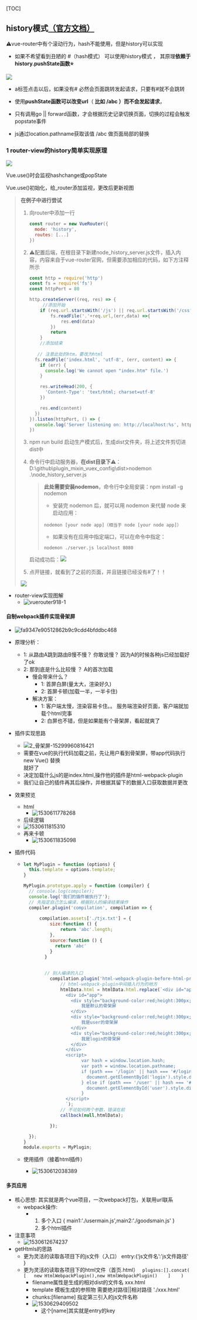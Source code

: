 [TOC]

## history模式[（官方文档）](https://router.vuejs.org/zh/guide/essentials/history-mode.html#%E5%90%8E%E7%AB%AF%E9%85%8D%E7%BD%AE%E4%BE%8B%E5%AD%90)

:warning:vue-router中有个滚动行为，hash不能使用，但是history可以实现

- 如果不希望看到丑陋的 #（hash模式） 可以使用history模式 ， 其原理**依赖于 history.pushState函数⭐️**

![](D:\文件\前端\笔记\vueStudy\images\history\url.PNG)

- a标签点击以后，如果没有# 必然会页面跳转发起请求，只要有#就不会跳转
- 使用**pushState函数可以改变url**（ **比如  /abc ）而不会发起请求**，
- 只有调用go || forward函数，才会根据历史记录切换页面，切换的过程会触发popstate事件

- js通过location.pathname获取该值 /abc  做页面局部的替换 

### 1 router-view的history简单实现原理

![](D:\文件\前端\笔记\vueStudy\images\history\vue-router简单实现原理.png)

Vue.use()时会监视hashchange或popState

Vue.use()初始化，给_router添加监视，更改后更新视图

> **在例子中进行尝试**
>
> 1. 向router中添加一行
>
>    ```JavaScript
>    const router = new VueRouter({
>      mode: 'history',
>      routes: [...]
>    })
>    ```
>
> 2. :warning:配置后端，在根目录下新建node_history_server.js文件，插入内容，内容来自于vue-router官网，但需要添加相应的代码，如下方注释所示
>
>    ```JavaScript
>    const http = require('http')
>    const fs = require('fs')
>    const httpPort = 80
>    
>    http.createServer((req, res) => {
>         //添加开始
>        if (req.url.startsWith('/js') || req.url.startsWith('/css')) {
>            fs.readFile('.'+req.url,(err,data) =>{
>                res.end(data)
>            })
>            return
>        }
>        //添加结束
>        
>       // 注意此处的htm，要改为html
>      fs.readFile('index.html', 'utf-8', (err, content) => {
>        if (err) {
>          console.log('We cannot open "index.htm" file.')
>        }
>    
>        res.writeHead(200, {
>          'Content-Type': 'text/html; charset=utf-8'
>        })
>    
>        res.end(content)
>      })
>    }).listen(httpPort, () => {
>      console.log('Server listening on: http://localhost:%s', httpPort)
>    })
>    ```
>
> 3.  npm run build 启动生产模式后，生成dist文件夹，将上述文件剪切进dist中
>
> 4. 命令行中启动服务器，**在dist目录下**:warning:：D:\github\plugin_mixin_vuex_config\dist>nodemon .\node_history_server.js
>
>    > **此处需要安装nodemon**，命令行中全局安装：npm install -g nodemon
>    >
>    > - 安装完 nodemon 后，就可以用 nodemon 来代替 node 来启动应用：
>    >
>    > ```
>    > nodemon [your node app]（相当于 node [your node app]）
>    > ```
>    >
>    > - 如果没有在应用中指定端口，可以在命令中指定：
>    >
>    > ```
>    > nodemon ./server.js localhost 8080
>    > 
>    > ```
>
>     启动成功后：![](D:\文件\前端\笔记\vueStudy\images\history\nodemon.PNG)
>
> 5.   点开链接，就看到了之前的页面，并且链接已经没有#了！！
>
>    ![](D:\文件\前端\笔记\vueStudy\images\history\仂.PNG)



* router-view实现图解
  * ![vuerouter918-1](assets/vuerouter918-1.png)



#### 自制webpack插件实现骨架屏

* ![fa9347e90512862b9c9cdd4bfddbc468](assets/fa9347e90512862b9c9cdd4bfddbc468-1530610594189.gif)
* 原理分析：
  * 1: 从路由A跳到路由B慢不慢？  你敢说慢？ 因为A的时候各种js已经加载好了ok
  * 2: 那到底是什么比较慢 ？ A的首次加载
    * 慢会带来什么？
      * 1: 首屏白屏(量太大，渲染好久)
      * 2: 首屏卡顿(加载一半，一半卡住)
    * 解决方案：
      * 1: 客户端太慢，渲染容易卡住。。 服务端渲染好页面，客户端就加载个html完事
      * 2: 白屏也不错，但是如果能有个骨架屏，看起就爽了
* 插件实现思路
  * ![2_骨架屏-15299960816421](assets/2_骨架屏-15299960816421.png)
  * 需要在vue的执行代码加载之前，先让用户看到骨架屏，带app代码执行 new Vue() 替换<div id="app"></div> 就好了
  * 决定加载什么js的是index.html,操作他的插件是html-webpack-plugin
  * 我们让自己的插件再其后操作，并根据其留下的数据入口获取数据并更改
* 效果预览
  * html
    * ![1530611778268](assets/1530611778268.png)
  *  后续逻辑
    * ![1530611815310](assets/1530611815310.png)
  * 再来卡顿
    * ![1530611835098](assets/1530611835098.png)



* 插件代码

  * ```js
    let MyPlugin = function (options) {
      this.template = options.template;
    }
    
    MyPlugin.prototype.apply = function (compiler) {
      // console.log(compiler);
      console.log('我们的插件被执行了');
      // 先指定自己怎么编译，根据别人的编译结果操作
      compiler.plugin('compilation', compilation => {
          
          compilation.assets['./tjx.txt'] = {
              size:function () {
                  return 'abc'.length;
              },
              source:function () {
                return 'abc'
              }
            }
          
          
          	// 别人编译的入口
              compilation.plugin('html-webpack-plugin-before-html-processing',(htmlData,callback) => {
                  // html-webpack-plugin中间插入行为的地方
                  htmlData.html = htmlData.html.replace(`<div id="app"></div>`,`
                    <div id="app">
                      <div style="background-color:red;height:300px;display:none;" id="default" >
                          我是默认的骨架屏
                      </div>
                      <div style="background-color:red;height:300px;display:none;" id="user" >
                          我是user的骨架屏
                      </div>
                      <div style="background-color:red;height:300px;display:none;" id="login" >
                          我是login的骨架屏
                      </div>
                    </div>
                    <script>
                          var hash = window.location.hash;
                          var path = window.location.pathname;
                          if (path === '/login' || hash === '#/login') {
                            document.getElementById('login').style.display = 'block';
                          } else if (path === '/user' || hash === '#/user') {
                            document.getElementById('user').style.display = 'block';
                          }
                    </script>
                    `);
                  // 不论如何两个参数，错误在前
                  callback(null,htmlData);
    
              });
    
      });
    }
    module.exports = MyPlugin;
    ```

  * 使用插件（接着html插件）

    * ![1530612038389](assets/1530612038389.png)



#### 多页应用

* 核心思想: 其实就是两个vue项目，一次webpack打包，关联用url联系
  * webpack操作:
    * 1. 多个入口 {  main1:'./usermain.js',main2:'./goodsmain.js'  }
      2. 多个html插件
* 注意事项
  * ![1530612674237](assets/1530612674237.png)
* getHtmls的思路
  * 更为灵活的读取各项目下的js文件（入口）  entry:{‘js文件名’:'js文件路径' } 
  * 更为灵活的读取各项目下的html文件（首页.html） ``` plugins:[].concat(   [   new HtmlWebpackPlugin(),new HtmlWebpackPlugin()    ]    )```
    * filename属性是生成的相对dist的文件名  xxx.html
    * template 模板生成的参照物  需要绝对路径||相对路径 './xxx.html'
    * chunks:[filename]   指定第三引入的js文件名称
    * ![1530629409502](assets/1530629409502.png)
      * 这个[name]其实就是entry的key

